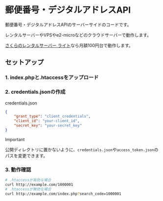 # 郵便番号・デジタルアドレスAPI

郵便番号・デジタルアドレスAPIのサーバーサイドのコードです。

レンタルサーバーやVPSやe2-microなどのクラウドサーバーで動作します。

[さくらのレンタルサーバー ライト](https://rs.sakura.ad.jp/plan/)なら月額100円台で動作します。

## セットアップ

### 1. index.phpと.htaccessをアップロード

### 2. credentials.jsonの作成

credentials.json
```json
{
    "grant_type": "client_credentials",
    "client_id": "your-client_id",
    "secret_key": "your-secret_key"
}
```

> [!IMPORTANT]
> 公開ディレクトリに置かないように、`credentials.json`や`access_token.json`のパスを変更できます。

### 3. 動作確認

```bash
# .htaccessが有効な場合
curl http://example.com/1000001
# .htaccessが無効な場合
curl http://example.com/index.php?search_code=1000001
```
